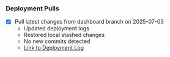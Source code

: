 ### Deployment Pulls

- [x] Pull latest changes from dashboard branch on 2025-07-03
  - Updated deployment logs
  - Restored local stashed changes
  - No new commits detected
  - [Link to Deployment Log](docs/DEPLOYMENT_LOGS.md) 